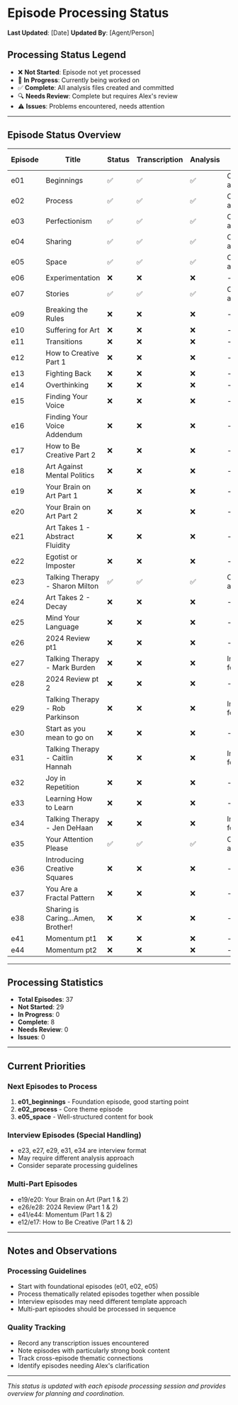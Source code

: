 # Episode Processing Status

**Last Updated**: [Date]
**Updated By**: [Agent/Person]

## Processing Status Legend
- ❌ **Not Started**: Episode not yet processed
- 🔄 **In Progress**: Currently being worked on
- ✅ **Complete**: All analysis files created and committed
- 🔍 **Needs Review**: Complete but requires Alex's review
- ⚠️ **Issues**: Problems encountered, needs attention

---

## Episode Status Overview

| Episode | Title | Status | Transcription | Analysis | Notes | Last Updated |
|---------|-------|---------|--------------|----------|-------|--------------|
| e01 | Beginnings | ✅ | ✅ | ✅ | Complete analysis | 2025-01-13 |
| e02 | Process | ✅ | ✅ | ✅ | Complete analysis | 2025-01-13 |
| e03 | Perfectionism | ✅ | ✅ | ✅ | Complete analysis | 2025-01-13 |
| e04 | Sharing | ✅ | ✅ | ✅ | Complete analysis | 2025-01-13 |
| e05 | Space | ✅ | ✅ | ✅ | Complete analysis | 2025-01-13 |
| e06 | Experimentation | ❌ | ❌ | ❌ | - | - |
| e07 | Stories | ✅ | ✅ | ✅ | Complete analysis | 2025-01-13 |
| e09 | Breaking the Rules | ❌ | ❌ | ❌ | - | - |
| e10 | Suffering for Art | ❌ | ❌ | ❌ | - | - |
| e11 | Transitions | ❌ | ❌ | ❌ | - | - |
| e12 | How to Creative Part 1 | ❌ | ❌ | ❌ | - | - |
| e13 | Fighting Back | ❌ | ❌ | ❌ | - | - |
| e14 | Overthinking | ❌ | ❌ | ❌ | - | - |
| e15 | Finding Your Voice | ❌ | ❌ | ❌ | - | - |
| e16 | Finding Your Voice Addendum | ❌ | ❌ | ❌ | - | - |
| e17 | How to Be Creative Part 2 | ❌ | ❌ | ❌ | - | - |
| e18 | Art Against Mental Politics | ❌ | ❌ | ❌ | - | - |
| e19 | Your Brain on Art Part 1 | ❌ | ❌ | ❌ | - | - |
| e20 | Your Brain on Art Part 2 | ❌ | ❌ | ❌ | - | - |
| e21 | Art Takes 1 - Abstract Fluidity | ❌ | ❌ | ❌ | - | - |
| e22 | Egotist or Imposter | ❌ | ❌ | ❌ | - | - |
| e23 | Talking Therapy - Sharon Milton | ✅ | ✅ | ✅ | Complete analysis | 2025-01-13 |
| e24 | Art Takes 2 - Decay | ❌ | ❌ | ❌ | - | - |
| e25 | Mind Your Language | ❌ | ❌ | ❌ | - | - |
| e26 | 2024 Review pt1 | ❌ | ❌ | ❌ | - | - |
| e27 | Talking Therapy - Mark Burden | ❌ | ❌ | ❌ | Interview format | - |
| e28 | 2024 Review pt 2 | ❌ | ❌ | ❌ | - | - |
| e29 | Talking Therapy - Rob Parkinson | ❌ | ❌ | ❌ | Interview format | - |
| e30 | Start as you mean to go on | ❌ | ❌ | ❌ | - | - |
| e31 | Talking Therapy - Caitlin Hannah | ❌ | ❌ | ❌ | Interview format | - |
| e32 | Joy in Repetition | ❌ | ❌ | ❌ | - | - |
| e33 | Learning How to Learn | ❌ | ❌ | ❌ | - | - |
| e34 | Talking Therapy - Jen DeHaan | ❌ | ❌ | ❌ | Interview format | - |
| e35 | Your Attention Please | ✅ | ✅ | ✅ | Complete analysis | 2025-01-13 |
| e36 | Introducing Creative Squares | ❌ | ❌ | ❌ | - | - |
| e37 | You Are a Fractal Pattern | ❌ | ❌ | ❌ | - | - |
| e38 | Sharing is Caring...Amen, Brother! | ❌ | ❌ | ❌ | - | - |
| e41 | Momentum pt1 | ❌ | ❌ | ❌ | - | - |
| e44 | Momentum pt2 | ❌ | ❌ | ❌ | - | - |

---

## Processing Statistics

- **Total Episodes**: 37
- **Not Started**: 29
- **In Progress**: 0
- **Complete**: 8
- **Needs Review**: 0
- **Issues**: 0

---

## Current Priorities

### Next Episodes to Process
1. **e01_beginnings** - Foundation episode, good starting point
2. **e02_process** - Core theme episode
3. **e05_space** - Well-structured content for book

### Interview Episodes (Special Handling)
- e23, e27, e29, e31, e34 are interview format
- May require different analysis approach
- Consider separate processing guidelines

### Multi-Part Episodes
- e19/e20: Your Brain on Art (Part 1 & 2)
- e26/e28: 2024 Review (Part 1 & 2) 
- e41/e44: Momentum (Part 1 & 2)
- e12/e17: How to Be Creative (Part 1 & 2)

---

## Notes and Observations

### Processing Guidelines
- Start with foundational episodes (e01, e02, e05)
- Process thematically related episodes together when possible
- Interview episodes may need different template approach
- Multi-part episodes should be processed in sequence

### Quality Tracking
- Record any transcription issues encountered
- Note episodes with particularly strong book content
- Track cross-episode thematic connections
- Identify episodes needing Alex's clarification

---

*This status is updated with each episode processing session and provides overview for planning and coordination.*
